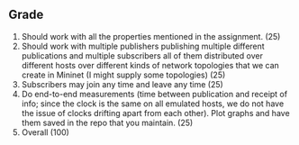 ## Grade
1. Should work with all the properties mentioned in the assignment. (25)
2. Should work with multiple publishers publishing multiple different publications and multiple
subscribers all of them distributed over different hosts over different kinds of network
topologies that we can create in Mininet (I might supply some topologies) (25)
3. Subscribers may join any time and leave any time (25)
4. Do end-to-end measurements (time between publication and receipt of info; since the clock
is the same on all emulated hosts, we do not have the issue of clocks drifting apart from each
other). Plot graphs and have them saved in the repo that you maintain. (25)
5. Overall (100)
